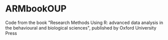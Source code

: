 # ARMbookOUP
Code from the book "Research Methods Using R: advanced data analysis in the behavioural and biological sciences", published by Oxford University Press
